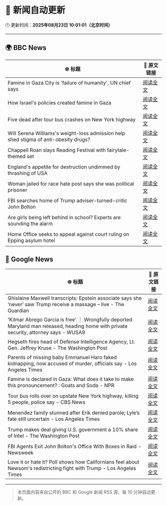 # 🧠 新闻自动更新

🕒 更新时间：**2025年08月23日 10:01:01（北京时间）**

---

## 🌍 BBC News

| 🌐 标题 | 🔗 原文链接 |
|--------|-------------|
| Famine in Gaza City is 'failure of humanity', UN chief says | [阅读全文](https://www.bbc.com/news/articles/c05ed5rgld3o?at_medium=RSS&at_campaign=rss) |
| How Israel's policies created famine in Gaza | [阅读全文](https://www.bbc.com/news/articles/ckg4p90z1kxo?at_medium=RSS&at_campaign=rss) |
| Five dead after tour bus crashes on New York highway | [阅读全文](https://www.bbc.com/news/articles/cm2kp312ryxo?at_medium=RSS&at_campaign=rss) |
| Will Serena Williams's weight-loss admission help shed stigma of anti-obesity drugs? | [阅读全文](https://www.bbc.com/news/articles/c8de89lg21jo?at_medium=RSS&at_campaign=rss) |
| Chappell Roan slays Reading Festival with fairytale-themed set | [阅读全文](https://www.bbc.com/news/articles/cr74p245zdlo?at_medium=RSS&at_campaign=rss) |
| England's appetite for destruction undimmed by thrashing of USA | [阅读全文](https://www.bbc.com/sport/rugby-union/articles/cp94p2y9rl3o?at_medium=RSS&at_campaign=rss) |
| Woman jailed for race hate post says she was political prisoner | [阅读全文](https://www.bbc.com/news/articles/ce83pj1ggmeo?at_medium=RSS&at_campaign=rss) |
| FBI searches home of Trump adviser-turned-critic John Bolton | [阅读全文](https://www.bbc.com/news/articles/c98lre1vqn4o?at_medium=RSS&at_campaign=rss) |
| Are girls being left behind in school? Experts are sounding the alarm | [阅读全文](https://www.bbc.com/news/articles/cx2q189kv7yo?at_medium=RSS&at_campaign=rss) |
| Home Office seeks to appeal against court ruling on Epping asylum hotel | [阅读全文](https://www.bbc.com/news/articles/cy5p2ye95z9o?at_medium=RSS&at_campaign=rss) |

## 📰 Google News

| 🌐 标题 | 🔗 原文链接 |
|--------|-------------|
| Ghislaine Maxwell transcripts: Epstein associate says she ‘never’ saw Trump receive a massage – live - The Guardian | [阅读全文](https://news.google.com/rss/articles/CBMi0AFBVV95cUxNVU5rREZuTXJfSjZNVFd5RkN6MFptajlrclRCUHA4eW5ibk9aU3UxYndTVmtLX2JpckRPY3pGamNpMmdaQ0FYOEdIZ1dUeEdjaU5GNjlLNEZlUjJaVWpmT1NkcmhXWGdVN2J5UDZiMW9Falh5UGpZSTMydDdOOVBXQUFWX293c1MwckRJcXNZb0xicEItczU5M2doME9WWTcyemFEOW1MUjl2NTJXZ1d5Zy1NRVlNNmlPckZNTjZ1NUIxZzVCalkzNVRJZ0I5SFpq?oc=5) |
| 'Kilmar Abrego Garcia is free' ｜ Wrongfully deported Maryland man released, heading home with private security, attorney says - WUSA9 | [阅读全文](https://news.google.com/rss/articles/CBMirwJBVV95cUxQaUxHTVVsLUZUZTdHSVd6YnZNQkRLZmx1OEJ0YjFvZElDNlRyaTQyUUZiRXFqekdJQVB0Ny1oSVdmQzhUUG5lVEFCSHcyQUNua1RWazdXWlJTdFdtOXBVRmZsWmJOUW5RS3hObW5FdkF5dzJ2b054Y3AyYlNaUjltYmRlaUtiYXliRmJLSXNYV3BiNENNVThXUVlnUEdLcThCeV9rb01UY3lwU0VEOEV6MWVXdUNzWUQyVGFGaEVOc0lyRXZwYUs3OGZVLXVabUxZWHdsRlp4LUMzMnE2Q05Rd1llYUhRd3Z5X0M3aUI3MGxIMFZGS3g2UE4xakE3MmFLRDBXYjZOZHF6RlFKZkJUT3pPcUlETFF4SGw1LWhKMzJXRnIyalRKc2psdzh3Ync?oc=5) |
| Hegseth fires head of Defense Intelligence Agency, Lt. Gen. Jeffrey Kruse - The Washington Post | [阅读全文](https://news.google.com/rss/articles/CBMirAFBVV95cUxNRjBkZDhrNGFtWmV6aHc4TkI1eFd0YjNhVHotTndaLTJtLXVSdEY1LWl1U1BpRG0zeDZzaWU0eGJIS2NPeU05NDh0RDJSdjI0WG15TFA5clNFUnduMjZWSmdOelpyUmsxZUF1SjQtaTJMbm5xYUUtUEY5bFBDOE43TzRjZFpjU0ZMR1loNnNIckliR21YMF9fME5SQTBHeFFnZGxZci0xcGh3S3Rx?oc=5) |
| Parents of missing baby Emmanuel Haro faked kidnapping, now accused of murder, officials say - Los Angeles Times | [阅读全文](https://news.google.com/rss/articles/CBMivgFBVV95cUxOTGFYdkNzYjdfZmYzQzFQakp4R21VUG9QZG9zbDkwbkJoZjRDN29LMjhjQmF1QTBrWnlHZlV1VHluWVR2bEo5R2hqSjZSSUtoWmd1S2s4aGtSYzhrTkRQRzBPRkhoS0dkQ3VCbzJOQmwtZ0liTTVmVTFxRW1mSUl1ZTlPYjJSMURMcGo0eVhuQnEzS3c4WTN1THdTeXh5OUZ2cnlrbkVMSlZGNW5uRThla0NDR2t6UGVILVBzWHdR?oc=5) |
| Famine is declared in Gaza: What does it take to make this pronouncement? : Goats and Soda - NPR | [阅读全文](https://news.google.com/rss/articles/CBMi0wFBVV95cUxORXotSTVJOHJaRkZGTjFNV01KanhJcUZQNlJDQjJlRUxZVTRFeHZvV3h5TU51dEVPWUdaNzREZlY3amhVTGRtcVpING1tOFBMbWMzLUlNem9LR1AzWFJYZUhDQTA2dDJ5ZzRYQlpUd2RCaEtFcndhcHluRGV3NE1SX2FSY1hZd0ZGWGxyNHF1YzBWMDgtRXRsQVU0Y19zMTJ0ckJNMng2czd4V08zVl9WNHNoZWk0VXdvcDNaUWpDOGxmMUgwV1Nyc1lTOENzelIyWE1r?oc=5) |
| Tour bus rolls over on upstate New York highway, killing 5 people, police say - CBS News | [阅读全文](https://news.google.com/rss/articles/CBMigwFBVV95cUxPYkExcFpfZUp2LWozNWtaT1FTYlQ4eXhJcE1xTmNCUGlfYXllRWsyQ2pmRnpIVGc5c2xiUGFaMFhwWHFhMXVuLUY1S3BXeklBcG8yZW5QVl9VaHpDeThZT0pmVEpIR1ktdWxzeDk5QjJaVkp5cHB3ZFUzS3JDUTBlc0Eyc9IBiAFBVV95cUxPR3huNlZ0cVFoenVoUHhDa2lKNTJqWU52U2VjLXJrNTMxU3hXclVONUhMem9IWVlLb3lsTGtCYTBxMFFPZmJma1p3NFU2OUtsVlFzX2gxZ2Z6UHU4c1ZkRnh6QXNlSUFlaHdTUzhyQWpoelI1ZzlLcmxtbGhCamFMYWYzeGF6a0wx?oc=5) |
| Menendez family stunned after Erik denied parole; Lyle’s fate still uncertain - Los Angeles Times | [阅读全文](https://news.google.com/rss/articles/CBMikwFBVV95cUxObHV5bTJwQ3JnQVpWUzB2bnF2d0xWLWVTczdXN0J0NVJETEI5OEtkM19PUVM5YmV1Wk1rb2FRajFIazAyaElmcHpKd3RwRmR2bTRHdWNFZkszXzVPcFRZVmdPalhwcGpraTNNT1VXazY0VFlvckZiazFTdW5zMGpGX2JjMzhKZFc4ZnhsUk1KTE1pckU?oc=5) |
| Trump makes deal giving U.S. government a 10% share of Intel - The Washington Post | [阅读全文](https://news.google.com/rss/articles/CBMisAFBVV95cUxQTjlqZW4yV0JCVzJQOXY2ZXlGWU1wTExTdllQWGc0VGJnQ0NkYmdBRkg1Z0RSQkdZSG9yamZMLUs5bUtFano3cTd2dkZoZWJGU1Zja2QxbkFSUW93RXhKR01yR2ViXzB4R2o3SmNteGRYekwyQzVQZl9FLVdmTXJYdlNBSXpxTi0tWVUyd2t3akNvV2JMSmlBNFkxZ09KeEluT2F3a2N0VHdGU2l2TVRWcg?oc=5) |
| FBI Agents Exit John Bolton's Office With Boxes in Raid - Newsweek | [阅读全文](https://news.google.com/rss/articles/CBMie0FVX3lxTE90U28wbkFrVlBBLS1ibmV0X18ydHJiQW02aTBEQm1janQxWXdnWVN0TUppWF9KRXlPcUVfYlRlM19FckxBYmJxU1Z4MFNGR1htbno5NVdWSmlYNlZVTEwybndPTzkzencyVWY2dDNCVWhOMUdQMGZMZEFKUQ?oc=5) |
| Love it or hate it? Poll shows how Californians feel about Newsom's redistricting fight with Trump - Los Angeles Times | [阅读全文](https://news.google.com/rss/articles/CBMilgFBVV95cUxPcE03TllHQlVfbUc4MXQ0YmE4RTdpcnl6OXlPcVdENjIxZ2FjUjUwb0xxTWpJZHNKMGY3MDVWQjBFT3AyanptSy1xQmJHM1hDUlBqU2lVNE1Edm5OM3dCaF81UzRLQU9vSG9mYzJKRjNCX19UOHEzbElZNUpjdFItQXdrVDluOUlKcW9fT3hwMXhoSENHQWc?oc=5) |

---
> 本页面内容来自公开的 BBC 和 Google 新闻 RSS 源，每 10 分钟自动更新。